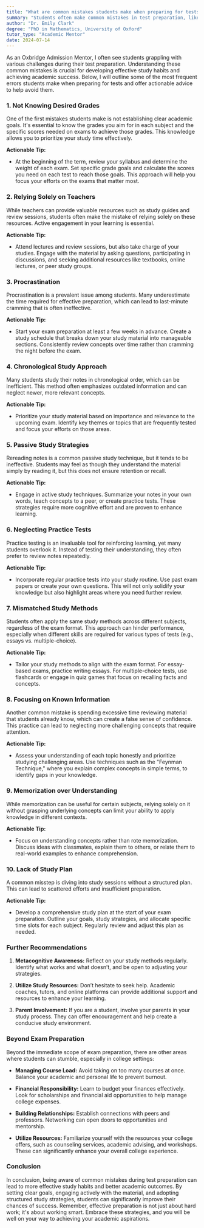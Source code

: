 ```yaml
---
title: "What are common mistakes students make when preparing for tests?"
summary: "Students often make common mistakes in test preparation, like unclear academic goals and ineffective study habits, impacting their success."
author: "Dr. Emily Clark"
degree: "PhD in Mathematics, University of Oxford"
tutor_type: "Academic Mentor"
date: 2024-07-14
---
```


As an Oxbridge Admission Mentor, I often see students grappling with various challenges during their test preparation. Understanding these common mistakes is crucial for developing effective study habits and achieving academic success. Below, I will outline some of the most frequent errors students make when preparing for tests and offer actionable advice to help avoid them.

### 1. Not Knowing Desired Grades

One of the first mistakes students make is not establishing clear academic goals. It's essential to know the grades you aim for in each subject and the specific scores needed on exams to achieve those grades. This knowledge allows you to prioritize your study time effectively. 

**Actionable Tip:** 
- At the beginning of the term, review your syllabus and determine the weight of each exam. Set specific grade goals and calculate the scores you need on each test to reach those goals. This approach will help you focus your efforts on the exams that matter most.

### 2. Relying Solely on Teachers

While teachers can provide valuable resources such as study guides and review sessions, students often make the mistake of relying solely on these resources. Active engagement in your learning is essential. 

**Actionable Tip:** 
- Attend lectures and review sessions, but also take charge of your studies. Engage with the material by asking questions, participating in discussions, and seeking additional resources like textbooks, online lectures, or peer study groups.

### 3. Procrastination

Procrastination is a prevalent issue among students. Many underestimate the time required for effective preparation, which can lead to last-minute cramming that is often ineffective. 

**Actionable Tip:** 
- Start your exam preparation at least a few weeks in advance. Create a study schedule that breaks down your study material into manageable sections. Consistently review concepts over time rather than cramming the night before the exam.

### 4. Chronological Study Approach

Many students study their notes in chronological order, which can be inefficient. This method often emphasizes outdated information and can neglect newer, more relevant concepts.

**Actionable Tip:** 
- Prioritize your study material based on importance and relevance to the upcoming exam. Identify key themes or topics that are frequently tested and focus your efforts on those areas.

### 5. Passive Study Strategies

Rereading notes is a common passive study technique, but it tends to be ineffective. Students may feel as though they understand the material simply by reading it, but this does not ensure retention or recall.

**Actionable Tip:** 
- Engage in active study techniques. Summarize your notes in your own words, teach concepts to a peer, or create practice tests. These strategies require more cognitive effort and are proven to enhance learning.

### 6. Neglecting Practice Tests

Practice testing is an invaluable tool for reinforcing learning, yet many students overlook it. Instead of testing their understanding, they often prefer to review notes repeatedly.

**Actionable Tip:** 
- Incorporate regular practice tests into your study routine. Use past exam papers or create your own questions. This will not only solidify your knowledge but also highlight areas where you need further review.

### 7. Mismatched Study Methods

Students often apply the same study methods across different subjects, regardless of the exam format. This approach can hinder performance, especially when different skills are required for various types of tests (e.g., essays vs. multiple-choice).

**Actionable Tip:** 
- Tailor your study methods to align with the exam format. For essay-based exams, practice writing essays. For multiple-choice tests, use flashcards or engage in quiz games that focus on recalling facts and concepts.

### 8. Focusing on Known Information

Another common mistake is spending excessive time reviewing material that students already know, which can create a false sense of confidence. This practice can lead to neglecting more challenging concepts that require attention.

**Actionable Tip:** 
- Assess your understanding of each topic honestly and prioritize studying challenging areas. Use techniques such as the "Feynman Technique," where you explain complex concepts in simple terms, to identify gaps in your knowledge.

### 9. Memorization over Understanding

While memorization can be useful for certain subjects, relying solely on it without grasping underlying concepts can limit your ability to apply knowledge in different contexts.

**Actionable Tip:** 
- Focus on understanding concepts rather than rote memorization. Discuss ideas with classmates, explain them to others, or relate them to real-world examples to enhance comprehension.

### 10. Lack of Study Plan

A common misstep is diving into study sessions without a structured plan. This can lead to scattered efforts and insufficient preparation.

**Actionable Tip:** 
- Develop a comprehensive study plan at the start of your exam preparation. Outline your goals, study strategies, and allocate specific time slots for each subject. Regularly review and adjust this plan as needed.

### Further Recommendations

1. **Metacognitive Awareness:** Reflect on your study methods regularly. Identify what works and what doesn’t, and be open to adjusting your strategies.

2. **Utilize Study Resources:** Don’t hesitate to seek help. Academic coaches, tutors, and online platforms can provide additional support and resources to enhance your learning.

3. **Parent Involvement:** If you are a student, involve your parents in your study process. They can offer encouragement and help create a conducive study environment.

### Beyond Exam Preparation

Beyond the immediate scope of exam preparation, there are other areas where students can stumble, especially in college settings:

- **Managing Course Load:** Avoid taking on too many courses at once. Balance your academic and personal life to prevent burnout.

- **Financial Responsibility:** Learn to budget your finances effectively. Look for scholarships and financial aid opportunities to help manage college expenses.

- **Building Relationships:** Establish connections with peers and professors. Networking can open doors to opportunities and mentorship.

- **Utilize Resources:** Familiarize yourself with the resources your college offers, such as counseling services, academic advising, and workshops. These can significantly enhance your overall college experience.

### Conclusion

In conclusion, being aware of common mistakes during test preparation can lead to more effective study habits and better academic outcomes. By setting clear goals, engaging actively with the material, and adopting structured study strategies, students can significantly improve their chances of success. Remember, effective preparation is not just about hard work; it's about working smart. Embrace these strategies, and you will be well on your way to achieving your academic aspirations.
    